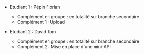- Etudiant 1 : Pépin Florian 
    * Complément en groupe : en totalité sur branche secondaire
    * Complément 1 : Upload

- Etudiant 2 : David Tom 
    * Complément en groupe : en totalité sur branche secondaire
    * Complément 2 : Mise en place d'une mini-API


